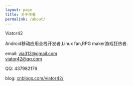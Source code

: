 ```yaml
---
layout: page
title: 关于作者
permalink: /about/
---
```


Viator42  

Android移动应用全栈开发者,Linux fan,RPG maker游戏狂热者.  

email:  via313@gmail.com  
        viator42@qq.com  

QQ: 437982176  

blog: [cnblogs.com/viator42/](http://cnblogs.com/viator42/)    
